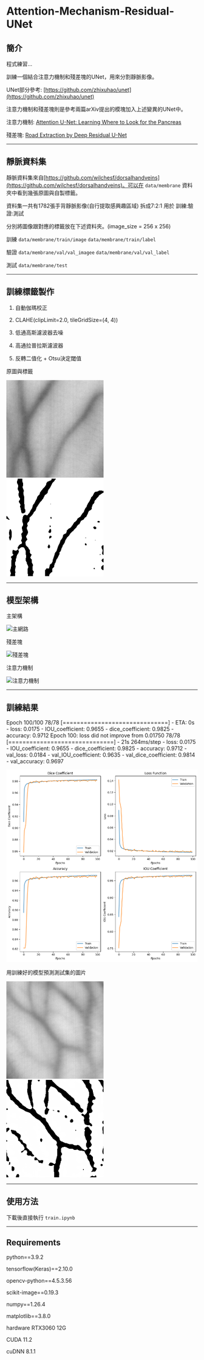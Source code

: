 # Attention-Mechanism-Residual-UNet

## 簡介
程式練習...

訓練一個結合注意力機制和殘差塊的UNet，用來分割靜脈影像。

UNet部分參考: [https://github.com/zhixuhao/unet](https://github.com/zhixuhao/unet)

注意力機制和殘差塊則是參考兩篇arXiv提出的模塊加入上述變異的UNet中。

注意力機制: [Attention U-Net: Learning Where to Look for the Pancreas](https://arxiv.org/abs/1804.03999)

殘差塊: [Road Extraction by Deep Residual U-Net](https://arxiv.org/abs/1711.10684)

---

## 靜脈資料集
靜脈資料集來自[https://github.com/wilchesf/dorsalhandveins](https://github.com/wilchesf/dorsalhandveins)。可以在 `data/membrane` 資料夾中看到幾張原圖與自製標籤。

資料集一共有1782張手背靜脈影像(自行提取感興趣區域) 拆成7:2:1 用於 訓練:驗證:測試

分別將圖像跟對應的標籤放在下述資料夾。(image_size = 256 x 256)

訓練
`data/membrane/train/image`
`data/membrane/train/label`

驗證
`data/membrane/val/val_imagee`
`data/membrane/val/val_label`

測試
`data/membrane/test`

---

## 訓練標籤製作
1. 自動伽瑪校正
   
2. CLAHE(clipLimit=2.0, tileGridSize=(4, 4))
   
3. 低通高斯濾波器去噪
 
4. 高通拉普拉斯濾波器
   
5. 反轉二值化 + Otsu決定閾值


原圖與標籤


![原圖](data/membrane/train/image/3.png) ![模型預測](data/membrane/train/label/3.png)

---

## 模型架構
主架構

![主網路](image/)

殘差塊

![殘差塊](image/)

注意力機制

![注意力機制](image/)

---

## 訓練結果
Epoch 100/100
78/78 [==============================] - ETA: 0s - loss: 0.0175 - IOU_coefficient: 0.9655 - dice_coefficient: 0.9825 - accuracy: 0.9712
Epoch 100: loss did not improve from 0.01750
78/78 [==============================] - 21s 264ms/step - loss: 0.0175 - IOU_coefficient: 0.9655 - dice_coefficient: 0.9825 - accuracy: 0.9712 - val_loss: 0.0184 - val_IOU_coefficient: 0.9635 - val_dice_coefficient: 0.9814 - val_accuracy: 0.9697


![分數](image/4.png)

用訓練好的模型預測測試集的圖片


![原圖](data/membrane/test/4.png) ![模型預測](data/membrane/test/4_predict.png)

---

## 使用方法
下載後直接執行 `train.ipynb` 

---

## Requirements
python==3.9.2

tensorflow(Keras)==2.10.0

opencv-python==4.5.3.56

scikit-image==0.19.3

numpy==1.26.4

matplotlib==3.8.0

hardware RTX3060 12G

CUDA 11.2

cuDNN 8.1.1
